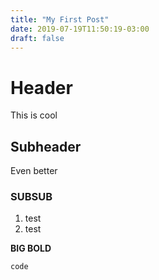 ```yaml
---
title: "My First Post"
date: 2019-07-19T11:50:19-03:00
draft: false
---
```


# Header
This is cool

## Subheader

Even better

### SUBSUB

1. test
2. test

**BIG BOLD**

```
code
```
